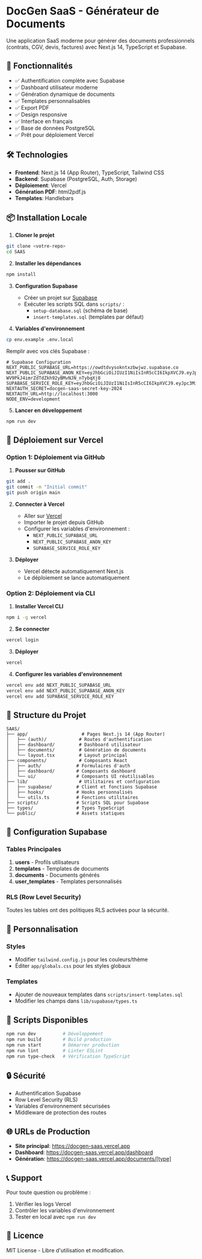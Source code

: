 # DocGen SaaS - Générateur de Documents

Une application SaaS moderne pour générer des documents professionnels (contrats, CGV, devis, factures) avec Next.js 14, TypeScript et Supabase.

## 🚀 Fonctionnalités

- ✅ Authentification complète avec Supabase
- ✅ Dashboard utilisateur moderne
- ✅ Génération dynamique de documents
- ✅ Templates personnalisables
- ✅ Export PDF
- ✅ Design responsive
- ✅ Interface en français
- ✅ Base de données PostgreSQL
- ✅ Prêt pour déploiement Vercel

## 🛠️ Technologies

- **Frontend**: Next.js 14 (App Router), TypeScript, Tailwind CSS
- **Backend**: Supabase (PostgreSQL, Auth, Storage)
- **Déploiement**: Vercel
- **Génération PDF**: html2pdf.js
- **Templates**: Handlebars

## 📦 Installation Locale

1. **Cloner le projet**
```bash
git clone <votre-repo>
cd SAAS
```

2. **Installer les dépendances**
```bash
npm install
```

3. **Configuration Supabase**
   - Créer un projet sur [Supabase](https://supabase.com)
   - Exécuter les scripts SQL dans `scripts/` :
     - `setup-database.sql` (schéma de base)
     - `insert-templates.sql` (templates par défaut)

4. **Variables d'environnement**
```bash
cp env.example .env.local
```
Remplir avec vos clés Supabase :
```env
# Supabase Configuration
NEXT_PUBLIC_SUPABASE_URL=https://owdtdvysokntxzbwjwz.supabase.co
NEXT_PUBLIC_SUPABASE_ANON_KEY=eyJhbGciOiJIUzI1NiIsInR5cCI6IkpXVCJ9.eyJpc3MiOiJzdXBhYmFzZSIsInJlZiI6Im93ZHRkdnlzb2tudHh6YmZ3anp3Iiwicm9sZSI6ImFub24iLCJpYXQiOjE3NTA1NDc0NjQsImV4cCI6MjA2NjEyMzQ2NH0.fgHLHBD-WV9PkJ4imrZdTdZkh92yBMvNJN_nTybqXj8
SUPABASE_SERVICE_ROLE_KEY=eyJhbGciOiJIUzI1NiIsInR5cCI6IkpXVCJ9.eyJpc3MiOiJzdXBhYmFzZSIsInJlZiI6Im93ZHRkdnlzb2tudHh6YmZ3anp3Iiwicm9sZSI6InNlcnZpY2Vfcm9sZSIsImlhdCI6MTc1MDU0NzQ2NCwiZXhwIjoyMDY2MTIzNDY0fQ.fjhsR6xSwHa5WNTuY53Bzc7GOCQfrTYTE916_RKF0N0
NEXTAUTH_SECRET=docgen-saas-secret-key-2024
NEXTAUTH_URL=http://localhost:3000
NODE_ENV=development
```

5. **Lancer en développement**
```bash
npm run dev
```

## 🚀 Déploiement sur Vercel

### Option 1: Déploiement via GitHub

1. **Pousser sur GitHub**
```bash
git add .
git commit -m "Initial commit"
git push origin main
```

2. **Connecter à Vercel**
   - Aller sur [Vercel](https://vercel.com)
   - Importer le projet depuis GitHub
   - Configurer les variables d'environnement :
     - `NEXT_PUBLIC_SUPABASE_URL`
     - `NEXT_PUBLIC_SUPABASE_ANON_KEY`
     - `SUPABASE_SERVICE_ROLE_KEY`

3. **Déployer**
   - Vercel détecte automatiquement Next.js
   - Le déploiement se lance automatiquement

### Option 2: Déploiement via CLI

1. **Installer Vercel CLI**
```bash
npm i -g vercel
```

2. **Se connecter**
```bash
vercel login
```

3. **Déployer**
```bash
vercel
```

4. **Configurer les variables d'environnement**
```bash
vercel env add NEXT_PUBLIC_SUPABASE_URL
vercel env add NEXT_PUBLIC_SUPABASE_ANON_KEY
vercel env add SUPABASE_SERVICE_ROLE_KEY
```

## 📁 Structure du Projet

```
SAAS/
├── app/                    # Pages Next.js 14 (App Router)
│   ├── (auth)/            # Routes d'authentification
│   ├── dashboard/         # Dashboard utilisateur
│   ├── documents/         # Génération de documents
│   └── layout.tsx         # Layout principal
├── components/            # Composants React
│   ├── auth/             # Formulaires d'auth
│   ├── dashboard/        # Composants dashboard
│   └── ui/               # Composants UI réutilisables
├── lib/                   # Utilitaires et configuration
│   ├── supabase/         # Client et fonctions Supabase
│   ├── hooks/            # Hooks personnalisés
│   └── utils.ts          # Fonctions utilitaires
├── scripts/              # Scripts SQL pour Supabase
├── types/                # Types TypeScript
└── public/               # Assets statiques
```

## 🔧 Configuration Supabase

### Tables Principales

1. **users** - Profils utilisateurs
2. **templates** - Templates de documents
3. **documents** - Documents générés
4. **user_templates** - Templates personnalisés

### RLS (Row Level Security)

Toutes les tables ont des politiques RLS activées pour la sécurité.

## 🎨 Personnalisation

### Styles
- Modifier `tailwind.config.js` pour les couleurs/thème
- Éditer `app/globals.css` pour les styles globaux

### Templates
- Ajouter de nouveaux templates dans `scripts/insert-templates.sql`
- Modifier les champs dans `lib/supabase/types.ts`

## 📝 Scripts Disponibles

```bash
npm run dev          # Développement
npm run build        # Build production
npm run start        # Démarrer production
npm run lint         # Linter ESLint
npm run type-check   # Vérification TypeScript
```

## 🔒 Sécurité

- Authentification Supabase
- Row Level Security (RLS)
- Variables d'environnement sécurisées
- Middleware de protection des routes

## 🌐 URLs de Production

- **Site principal**: https://docgen-saas.vercel.app
- **Dashboard**: https://docgen-saas.vercel.app/dashboard
- **Génération**: https://docgen-saas.vercel.app/documents/[type]

## 📞 Support

Pour toute question ou problème :
1. Vérifier les logs Vercel
2. Contrôler les variables d'environnement
3. Tester en local avec `npm run dev`

## 📄 Licence

MIT License - Libre d'utilisation et modification.

<!-- Trigger Vercel Deployment --> 